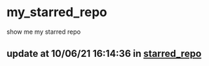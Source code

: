 # my_starred_repo
show me my starred repo

update at 10/06/21 16:14:36 in [starred_repo](./index.html)
---

